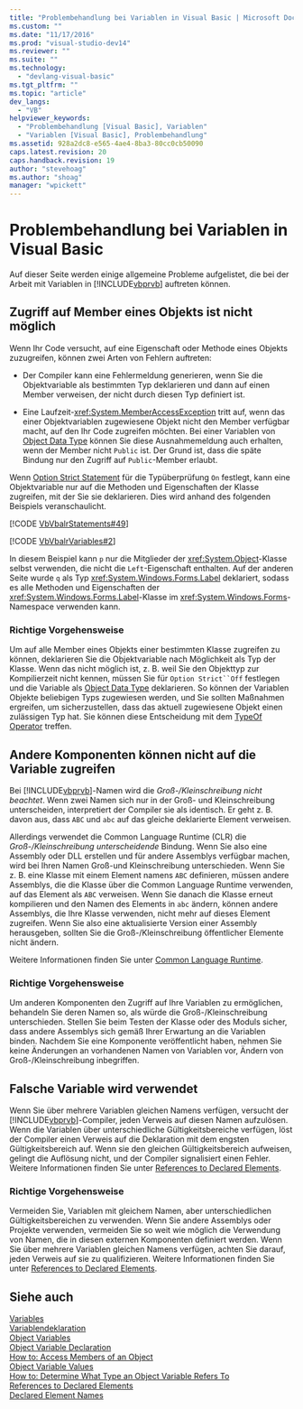 ```yaml
---
title: "Problembehandlung bei Variablen in Visual Basic | Microsoft Docs"
ms.custom: ""
ms.date: "11/17/2016"
ms.prod: "visual-studio-dev14"
ms.reviewer: ""
ms.suite: ""
ms.technology: 
  - "devlang-visual-basic"
ms.tgt_pltfrm: ""
ms.topic: "article"
dev_langs: 
  - "VB"
helpviewer_keywords: 
  - "Problembehandlung [Visual Basic], Variablen"
  - "Variablen [Visual Basic], Problembehandlung"
ms.assetid: 928a2dc8-e565-4ae4-8ba3-80cc0cb50090
caps.latest.revision: 20
caps.handback.revision: 19
author: "stevehoag"
ms.author: "shoag"
manager: "wpickett"
---
```

# Problembehandlung bei Variablen in Visual Basic
Auf dieser Seite werden einige allgemeine Probleme aufgelistet, die bei der Arbeit mit Variablen in [!INCLUDE[vbprvb](../../../../csharp/programming-guide/concepts/linq/includes/vbprvb_md.md)] auftreten können.  
  
## Zugriff auf Member eines Objekts ist nicht möglich  
 Wenn Ihr Code versucht, auf eine Eigenschaft oder Methode eines Objekts zuzugreifen, können zwei Arten von Fehlern auftreten:  
  
-   Der Compiler kann eine Fehlermeldung generieren, wenn Sie die Objektvariable als bestimmten Typ deklarieren und dann auf einen Member verweisen, der nicht durch diesen Typ definiert ist.  
  
-   Eine Laufzeit\-<xref:System.MemberAccessException> tritt auf, wenn das einer Objektvariablen zugewiesene Objekt nicht den Member verfügbar macht, auf den Ihr Code zugreifen möchten. Bei einer Variablen von [Object Data Type](../../../../visual-basic/language-reference/data-types/object-data-type.md) können Sie diese Ausnahmemeldung auch erhalten, wenn der Member nicht `Public` ist. Der Grund ist, dass die späte Bindung nur den Zugriff auf `Public`\-Member erlaubt.  
  
 Wenn [Option Strict Statement](../../../../visual-basic/language-reference/statements/option-strict-statement.md) für die Typüberprüfung `On` festlegt, kann eine Objektvariable nur auf die Methoden und Eigenschaften der Klasse zugreifen, mit der Sie sie deklarieren. Dies wird anhand des folgenden Beispiels veranschaulicht.  
  
 [!CODE [VbVbalrStatements#49](../CodeSnippet/VS_Snippets_VBCSharp/VbVbalrStatements#49)]  
  
 [!CODE [VbVbalrVariables#2](../CodeSnippet/VS_Snippets_VBCSharp/VbVbalrVariables#2)]  
  
 In diesem Beispiel kann `p` nur die Mitglieder der <xref:System.Object>\-Klasse selbst verwenden, die nicht die `Left`\-Eigenschaft enthalten. Auf der anderen Seite wurde `q` als Typ <xref:System.Windows.Forms.Label> deklariert, sodass es alle Methoden und Eigenschaften der <xref:System.Windows.Forms.Label>\-Klasse im <xref:System.Windows.Forms>\-Namespace verwenden kann.  
  
### Richtige Vorgehensweise  
 Um auf alle Member eines Objekts einer bestimmten Klasse zugreifen zu können, deklarieren Sie die Objektvariable nach Möglichkeit als Typ der Klasse. Wenn das nicht möglich ist, z. B. weil Sie den Objekttyp zur Kompilierzeit nicht kennen, müssen Sie für `Option Strict``Off` festlegen und die Variable als [Object Data Type](../../../../visual-basic/language-reference/data-types/object-data-type.md) deklarieren. So können der Variablen Objekte beliebigen Typs zugewiesen werden, und Sie sollten Maßnahmen ergreifen, um sicherzustellen, dass das aktuell zugewiesene Objekt einen zulässigen Typ hat. Sie können diese Entscheidung mit dem [TypeOf Operator](../../../../visual-basic/language-reference/operators/typeof-operator.md) treffen.  
  
## Andere Komponenten können nicht auf die Variable zugreifen  
 Bei [!INCLUDE[vbprvb](../../../../csharp/programming-guide/concepts/linq/includes/vbprvb_md.md)]\-Namen wird die *Groß\-\/Kleinschreibung nicht beachtet*. Wenn zwei Namen sich nur in der Groß\- und Kleinschreibung unterscheiden, interpretiert der Compiler sie als identisch. Er geht z. B. davon aus, dass `ABC` und `abc` auf das gleiche deklarierte Element verweisen.  
  
 Allerdings verwendet die Common Language Runtime \(CLR\) die *Groß\-\/Kleinschreibung unterscheidende* Bindung. Wenn Sie also eine Assembly oder DLL erstellen und für andere Assemblys verfügbar machen, wird bei Ihren Namen Groß\-und Kleinschreibung unterschieden. Wenn Sie z. B. eine Klasse mit einem Element namens `ABC` definieren, müssen andere Assemblys, die die Klasse über die Common Language Runtime verwenden, auf das Element als `ABC` verweisen. Wenn Sie danach die Klasse erneut kompilieren und den Namen des Elements in `abc` ändern, können andere Assemblys, die Ihre Klasse verwenden, nicht mehr auf dieses Element zugreifen. Wenn Sie also eine aktualisierte Version einer Assembly herausgeben, sollten Sie die Groß\-\/Kleinschreibung öffentlicher Elemente nicht ändern.  
  
 Weitere Informationen finden Sie unter [Common Language Runtime](../Topic/Common%20Language%20Runtime%20\(CLR\).md).  
  
### Richtige Vorgehensweise  
 Um anderen Komponenten den Zugriff auf Ihre Variablen zu ermöglichen, behandeln Sie deren Namen so, als würde die Groß\-\/Kleinschreibung unterschieden. Stellen Sie beim Testen der Klasse oder des Moduls sicher, dass andere Assemblys sich gemäß Ihrer Erwartung an die Variablen binden. Nachdem Sie eine Komponente veröffentlicht haben, nehmen Sie keine Änderungen an vorhandenen Namen von Variablen vor, Ändern von Groß\-\/Kleinschreibung inbegriffen.  
  
## Falsche Variable wird verwendet  
 Wenn Sie über mehrere Variablen gleichen Namens verfügen, versucht der [!INCLUDE[vbprvb](../../../../csharp/programming-guide/concepts/linq/includes/vbprvb_md.md)]\-Compiler, jeden Verweis auf diesen Namen aufzulösen. Wenn die Variablen über unterschiedliche Gültigkeitsbereiche verfügen, löst der Compiler einen Verweis auf die Deklaration mit dem engsten Gültigkeitsbereich auf. Wenn sie den gleichen Gültigkeitsbereich aufweisen, gelingt die Auflösung nicht, und der Compiler signalisiert einen Fehler. Weitere Informationen finden Sie unter [References to Declared Elements](../../../../visual-basic/programming-guide/language-features/declared-elements/references-to-declared-elements.md).  
  
### Richtige Vorgehensweise  
 Vermeiden Sie, Variablen mit gleichem Namen, aber unterschiedlichen Gültigkeitsbereichen zu verwenden. Wenn Sie andere Assemblys oder Projekte verwenden, vermeiden Sie so weit wie möglich die Verwendung von Namen, die in diesen externen Komponenten definiert werden. Wenn Sie über mehrere Variablen gleichen Namens verfügen, achten Sie darauf, jeden Verweis auf sie zu qualifizieren. Weitere Informationen finden Sie unter [References to Declared Elements](../../../../visual-basic/programming-guide/language-features/declared-elements/references-to-declared-elements.md).  
  
## Siehe auch  
 [Variables](../../../../visual-basic/programming-guide/language-features/variables/index.md)   
 [Variablendeklaration](../../../../visual-basic/programming-guide/language-features/variables/variable-declaration.md)   
 [Object Variables](../../../../visual-basic/programming-guide/language-features/variables/object-variables.md)   
 [Object Variable Declaration](../../../../visual-basic/programming-guide/language-features/variables/object-variable-declaration.md)   
 [How to: Access Members of an Object](../../../../visual-basic/programming-guide/language-features/variables/how-to-access-members-of-an-object.md)   
 [Object Variable Values](../../../../visual-basic/programming-guide/language-features/variables/object-variable-values.md)   
 [How to: Determine What Type an Object Variable Refers To](../../../../visual-basic/programming-guide/language-features/variables/how-to-determine-what-type-an-object-variable-refers-to.md)   
 [References to Declared Elements](../../../../visual-basic/programming-guide/language-features/declared-elements/references-to-declared-elements.md)   
 [Declared Element Names](../../../../visual-basic/programming-guide/language-features/declared-elements/declared-element-names.md)